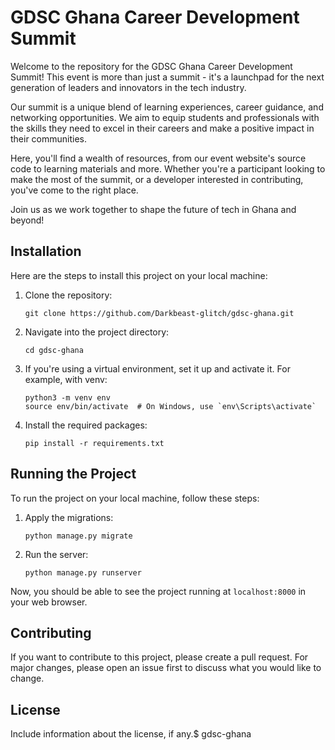 # GDSC Ghana Career Development Summit

Welcome to the repository for the GDSC Ghana Career Development Summit! This event is more than just a summit - it's a launchpad for the next generation of leaders and innovators in the tech industry.

Our summit is a unique blend of learning experiences, career guidance, and networking opportunities. We aim to equip students and professionals with the skills they need to excel in their careers and make a positive impact in their communities.

Here, you'll find a wealth of resources, from our event website's source code to learning materials and more. Whether you're a participant looking to make the most of the summit, or a developer interested in contributing, you've come to the right place.

Join us as we work together to shape the future of tech in Ghana and beyond!

## Installation

Here are the steps to install this project on your local machine:

1. Clone the repository:

   ```
   git clone https://github.com/Darkbeast-glitch/gdsc-ghana.git
   ```

2. Navigate into the project directory:

   ```
   cd gdsc-ghana
   ```

3. If you're using a virtual environment, set it up and activate it. For example, with venv:

   ```
   python3 -m venv env
   source env/bin/activate  # On Windows, use `env\Scripts\activate`
   ```

4. Install the required packages:
   ```
   pip install -r requirements.txt
   ```

## Running the Project

To run the project on your local machine, follow these steps:

1. Apply the migrations:

   ```
   python manage.py migrate
   ```

2. Run the server:
   ```
   python manage.py runserver
   ```

Now, you should be able to see the project running at `localhost:8000` in your web browser.

## Contributing

If you want to contribute to this project, please create a pull request. For major changes, please open an issue first to discuss what you would like to change.

## License

Include information about the license, if any.$ gdsc-ghana
